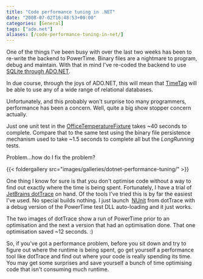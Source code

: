 ```yaml
---
title: "Code performance tuning in .NET"
date: "2008-07-02T16:48:53+00:00"
categories: [General]
tags: ["ado.net"]
aliases: [/code-performance-tuning-in-net/]
---
```


One of the things I've been busy with over the last two weeks has been to re-write the backend to PowerTime. Binary files are a nightmare to program, debug and maintain. With that in mind I've re-coded the backend to use <a href="http://system.data.sqlite.org/">SQLite through ADO.NET</a>.

In due course, through the joys of ADO.NET, this will mean that <a href="http://github.com/openxtra/TimeTag">TimeTag</a> will be able to use any of a wide range of relational databases.

Unfortunately, and this probably won't surprise too many programmers, performance has been a concern. Well, quite a big show stopper concern actually.

Just one unit test in the <a href="https://github.com/openxtra/TimeTag/blob/334b0995e31d537c11e4164bd67c954a93aa777a/Test/DatabaseTest/OfficeTemperatureFixture.cs">OfficeTemperatureFixture</a> takes ~40 seconds to complete. Compare that to the same test using the binary file persistence mechanism used to take ~1.5 seconds to complete all but the <em>LongRunning </em>tests.

Problem...how do I fix the problem?

{{< foldergallery src="images/galleries/dotnet-performance-tuning/" >}}

One thing I know for sure is that you don't optimise code without a way to find out exactly where the time is being spent. Fortunately, I have a trial of <a href="http://www.jetbrains.com/profiler/">JetBrains dotTrace</a> on hand. Of the tools I've tried this is by far the easiest I've used. No special builds nothing. I just launch  <a href="http://www.nunit.org/">NUnit</a> from dotTrace with a debug version of the PowerTime test DLL auto-loading and it just works.

The two images of dotTrace show a run of PowerTime prior to an optimisation and the next a version that had an optimisation done. That one optimisation saved ~12 seconds. :)

So, if you've got a performance problem, before you sit down and try to figure out where the runtime is being spent, go get yourself a performance tool like dotTrace and find out where your code is really spending its time. You may get some surprises and save yourself a bunch of time optimising code that isn't consuming much runtime.

